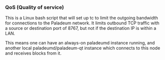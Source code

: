 ### QoS (Quality of service) ###

This is a Linux bash script that will set up tc to limit the outgoing bandwidth for connections to the Paladeum network. It limits outbound TCP traffic with a source or destination port of 8767, but not if the destination IP is within a LAN.

This means one can have an always-on paladeumd instance running, and another local paladeumd/paladeum-qt instance which connects to this node and receives blocks from it.
